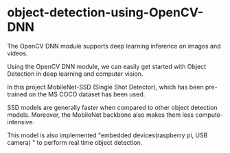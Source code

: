 # object-detection-using-OpenCV-DNN

The OpenCV DNN module  supports deep learning inference on images and videos.

Using the OpenCV DNN module, we can easily get started with Object Detection in deep learning and computer vision.

In this project MobileNet-SSD (Single Shot Detector), which has been pre-trained on the MS COCO dataset has been used.

SSD models are generally faster when compared to other object detection models. 
Moreover, the MobileNet backbone also makes them less compute-intensive.

This model is also implemented "embedded devices(raspberry pi, USB camera) " to perform real time object detection.



